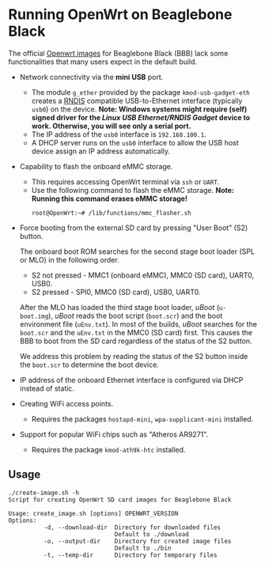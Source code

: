 # Running OpenWrt on Beaglebone Black

The official [Openwrt images](https://openwrt.org/toh/texas_instruments/beaglebone_black) for Beaglebone Black (BBB) lack some functionalities that many users expect in the default build.

* Network connectivity via the **mini USB** port.
    * The module ``g_ether`` provided by the package ``kmod-usb-gadget-eth`` creates a [RNDIS](https://docs.microsoft.com/en-us/windows-hardware/drivers/network/remote-ndis--rndis-2) compatible USB-to-Ethernet interface (typically ``usb0``) on the device. **Note: Windows systems might require (self) signed driver for the *Linux USB Ethernet/RNDIS Gadget* device to work. Otherwise, you will see only a serial port.**
    * The IP address of the ``usb0`` interface is ``192.168.100.1``.
    * A DHCP server runs on the ``usb0`` interface to allow the USB host device assign an IP address automatically.  

* Capability to flash the onboard eMMC storage.
    * This requires accessing OpenWrt terminal via ``ssh`` or ``UART``.
    * Use the following command to flash the eMMC storage.
        **Note: Running this command erases eMMC storage!**
        ```console
        root@OpenWrt:~# /lib/functions/mmc_flasher.sh
        ```
* Force booting from the external SD card by pressing "User Boot" (S2) button.

    The onboard boot ROM searches for the second stage boot loader (SPL or MLO) in the following  order.

    * S2 not pressed - MMC1 (onboard eMMC), MMC0 (SD card), UART0, USB0.
    * S2 pressed - SPI0, MMC0 (SD card), USB0, UART0.

    After the MLO has loaded the third stage boot loader, *uBoot* (``u-boot.img``), *uBoot* reads the boot script (``boot.scr``) and the boot environment file (``uEnv.txt``). In most of the builds, *uBoot* searches for the ``boot.scr`` and the ``uEnv.txt`` in the MMC0 (SD card) first. This causes the BBB to boot from the SD card regardless of the status of the S2 button.

    We address this problem by reading the status of the S2 button inside the  ``boot.scr`` to determine the boot device.    

* IP address of the onboard Ethernet interface is configured via DHCP instead of static.
* Creating WiFi access points.
    * Requires the packages ``hostapd-mini``, ``wpa-supplicant-mini`` installed.
* Support for popular WiFi chips such as "Atheros AR9271".
    * Requires the package ``kmod-ath9k-htc`` installed.

## Usage

```
./create-image.sh -h
Script for creating OpenWrt SD card images for Beaglebone Black

Usage: create_image.sh [options] OPENWRT_VERSION
Options:
          -d, --download-dir  Directory for downloaded files
                              Default to ./download
          -o, --output-dir    Directory for created image files
                              Default to ./bin
          -t, --temp-dir      Directory for temporary files
```
